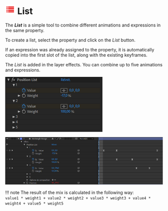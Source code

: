 # ![list Icon](img/duik-icons/automation/list-icon-r.png) List

The ***List*** is a simple tool to combine different animations and expressions in the same property.

To create a list, select the property and click on the *List* button.

If an expression was already assigned to the property, it is automatically copied into the first slot of the list, along with the existing keyframes.

The *List* is added in the layer effects. You can combine up to five animations and expressions.

![](img/duik-screenshots/S-Rigging/S-Rigging-Constraints/list-effect.PNG)

![](img/duik-screenshots/S-Rigging/S-Rigging-Constraints/list-timeline.PNG)

!!! note
    The result of the mix is calculated in the following way:  
    `value1 * weight1 + value2 * weight2 + value3 * weight3 + value4 * weight4 + value5 * weight5`
